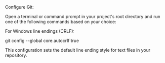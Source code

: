 Configure Git:

Open a terminal or command prompt in your project's root directory and run one of the following commands based on your choice:

For Windows line endings (CRLF):

git config --global core.autocrlf true

This configuration sets the default line ending style for text files in your repository.
